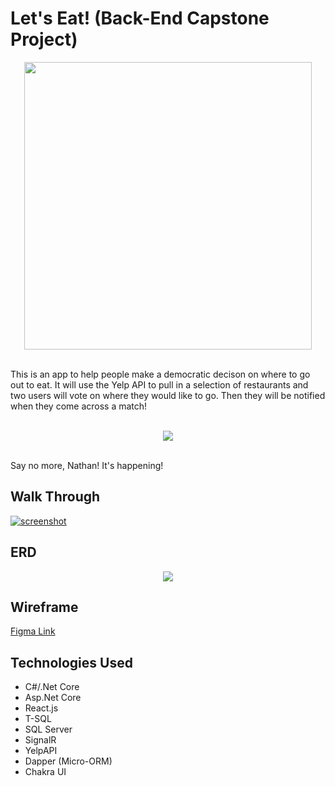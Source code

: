 # Let's Eat! (Back-End Capstone Project)
<p align="center">
  <img width="460" height="460" src="https://user-images.githubusercontent.com/66916708/121031097-af395700-c76f-11eb-986c-e37c3a3b6de0.gif">
</p>
<br>
This is an app to help people make a democratic decison on where to go out to eat. It will use the Yelp API to pull in a selection of restaurants and two users will vote on where they would like to go. Then they will be notified when they come across a match!
<br>
<br>
<p align="center">
  <img src="https://user-images.githubusercontent.com/66916708/120119218-219cac80-c15c-11eb-89e2-060393c8c89a.PNG">
</p>
<br>
Say no more, Nathan! It's happening!

## Walk Through
[![screenshot](https://user-images.githubusercontent.com/66916708/123323886-c318e300-d4fb-11eb-99f5-4cdbf946644c.PNG)](https://www.loom.com/share/ee0052aa4cc047848924d953e0789872 "Walk Through Video")

## ERD
<p align="center">
  <img src="https://user-images.githubusercontent.com/66916708/122644279-04635a00-d0da-11eb-8188-f0f3ef518384.PNG">
</p>

## Wireframe
[Figma Link](https://www.figma.com/file/8Y2m4wZ04D8z9p2339RMKL/Food-Matcher?node-id=0%3A1)

## Technologies Used
* C#/.Net Core
* Asp.Net Core
* React.js
* T-SQL
* SQL Server
* SignalR
* YelpAPI
* Dapper (Micro-ORM)
* Chakra UI
